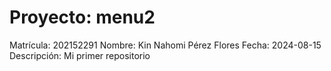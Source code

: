 # Proyecto: menu2
Matrícula:	202152291
Nombre:		Kin Nahomi Pérez Flores
Fecha: 		2024-08-15
Descripción:	Mi primer repositorio
